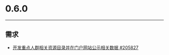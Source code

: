 # 0.6.0

---

## 需求
* [开发重点人群相关资源目录并在门户网站公示相关数据 #205827](http://redmine.qixinyun.com/issues/205827 '#205827')